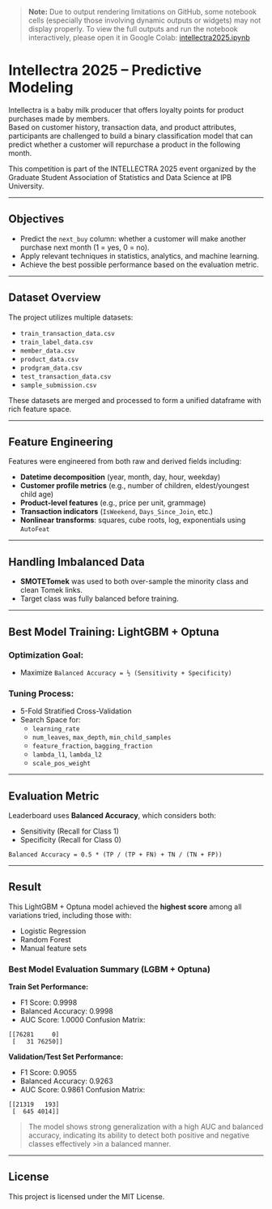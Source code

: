 > **Note:**
> Due to output rendering limitations on GitHub, some notebook cells (especially those involving dynamic outputs or widgets) may not display properly.
> To view the full outputs and run the notebook interactively, please open it in Google Colab:
> [intellectra2025.ipynb](https://colab.research.google.com/drive/1U8xwLLv6Vv51FHc7ioP8gtYy31J8g1NP?usp=sharing)

# Intellectra 2025 – Predictive Modeling

Intellectra is a baby milk producer that offers loyalty points for product purchases made by members.  
Based on customer history, transaction data, and product attributes, participants are challenged to build a binary classification model that can predict whether a customer will repurchase a product in the following month.

This competition is part of the INTELLECTRA 2025 event organized by the Graduate Student Association of Statistics and Data Science at IPB University.

---

## Objectives

- Predict the `next_buy` column: whether a customer will make another purchase next month (1 = yes, 0 = no).
- Apply relevant techniques in statistics, analytics, and machine learning.
- Achieve the best possible performance based on the evaluation metric.

---

## Dataset Overview

The project utilizes multiple datasets:

- `train_transaction_data.csv`  
- `train_label_data.csv`  
- `member_data.csv`  
- `product_data.csv`  
- `prodgram_data.csv`  
- `test_transaction_data.csv`  
- `sample_submission.csv`

These datasets are merged and processed to form a unified dataframe with rich feature space.

---

## Feature Engineering

Features were engineered from both raw and derived fields including:

- **Datetime decomposition** (year, month, day, hour, weekday)
- **Customer profile metrics** (e.g., number of children, eldest/youngest child age)
- **Product-level features** (e.g., price per unit, grammage)
- **Transaction indicators** (`IsWeekend`, `Days_Since_Join`, etc.)
- **Nonlinear transforms**: squares, cube roots, log, exponentials using `AutoFeat`

---

## Handling Imbalanced Data

- **SMOTETomek** was used to both over-sample the minority class and clean Tomek links.
- Target class was fully balanced before training.

---

## Best Model Training: LightGBM + Optuna

### Optimization Goal:
- Maximize `Balanced Accuracy = ½ (Sensitivity + Specificity)`

### Tuning Process:
- 5-Fold Stratified Cross-Validation
- Search Space for:
  - `learning_rate`
  - `num_leaves`, `max_depth`, `min_child_samples`
  - `feature_fraction`, `bagging_fraction`
  - `lambda_l1`, `lambda_l2`
  - `scale_pos_weight`

---

## Evaluation Metric

Leaderboard uses **Balanced Accuracy**, which considers both:
- Sensitivity (Recall for Class 1)
- Specificity (Recall for Class 0)

```
Balanced Accuracy = 0.5 * (TP / (TP + FN) + TN / (TN + FP))
```

---

## Result

This LightGBM + Optuna model achieved the **highest score** among all variations tried, including those with:
- Logistic Regression
- Random Forest
- Manual feature sets

### Best Model Evaluation Summary (LGBM + Optuna)
**Train Set Performance:**
- F1 Score: 0.9998
- Balanced Accuracy: 0.9998
- AUC Score: 1.0000
Confusion Matrix:
```
[[76281     0]
 [   31 76250]]
```

**Validation/Test Set Performance:**
- F1 Score: 0.9055
- Balanced Accuracy: 0.9263
- AUC Score: 0.9861
Confusion Matrix:
```
[[21319   193]
 [  645 4014]]
```

>The model shows strong generalization with a high AUC and balanced accuracy, indicating its ability to detect both positive and negative classes effectively >in a balanced manner.

---

## License

This project is licensed under the MIT License.
